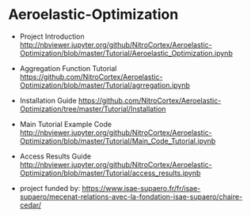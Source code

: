 # Aeroelastic-Optimization


* Project Introduction http://nbviewer.jupyter.org/github/NitroCortex/Aeroelastic-Optimization/blob/master/Tutorial/Aeroelastic_Optimization.ipynb
* Aggregation Function Tutorial https://github.com/NitroCortex/Aeroelastic-Optimization/blob/master/Tutorial/agrregation.ipynb
* Installation Guide https://github.com/NitroCortex/Aeroelastic-Optimization/tree/master/Tutorial/Installation
* Main Tutorial Example Code http://nbviewer.jupyter.org/github/NitroCortex/Aeroelastic-Optimization/blob/master/Tutorial/Main_Code_Tutorial.ipynb
* Access Results Guide http://nbviewer.jupyter.org/github/NitroCortex/Aeroelastic-Optimization/blob/master/Tutorial/access_results.ipynb

* project funded by: https://www.isae-supaero.fr/fr/isae-supaero/mecenat-relations-avec-la-fondation-isae-supaero/chaire-cedar/

